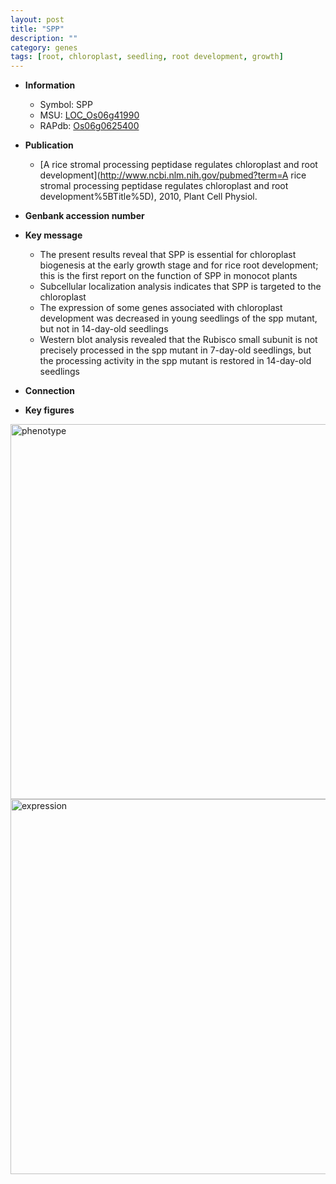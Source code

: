 ```yaml
---
layout: post
title: "SPP"
description: ""
category: genes
tags: [root, chloroplast, seedling, root development, growth]
---
```


* **Information**  
    + Symbol: SPP  
    + MSU: [LOC_Os06g41990](http://rice.plantbiology.msu.edu/cgi-bin/ORF_infopage.cgi?orf=LOC_Os06g41990)  
    + RAPdb: [Os06g0625400](http://rapdb.dna.affrc.go.jp/viewer/gbrowse_details/irgsp1?name=Os06g0625400)  

* **Publication**  
    + [A rice stromal processing peptidase regulates chloroplast and root development](http://www.ncbi.nlm.nih.gov/pubmed?term=A rice stromal processing peptidase regulates chloroplast and root development%5BTitle%5D), 2010, Plant Cell Physiol.

* **Genbank accession number**  

* **Key message**  
    + The present results reveal that SPP is essential for chloroplast biogenesis at the early growth stage and for rice root development; this is the first report on the function of SPP in monocot plants
    + Subcellular localization analysis indicates that SPP is targeted to the chloroplast
    + The expression of some genes associated with chloroplast development was decreased in young seedlings of the spp mutant, but not in 14-day-old seedlings
    + Western blot analysis revealed that the Rubisco small subunit is not precisely processed in the spp mutant in 7-day-old seedlings, but the processing activity in the spp mutant is restored in 14-day-old seedlings

* **Connection**  

* **Key figures**  
<img src="https://funricegenes.github.io/images/SPP.pheno.png" alt="phenotype"  style="width: 600px;"/>

<img src="https://funricegenes.github.io/images/SPP.exp.png" alt="expression"  style="width: 600px;"/>


